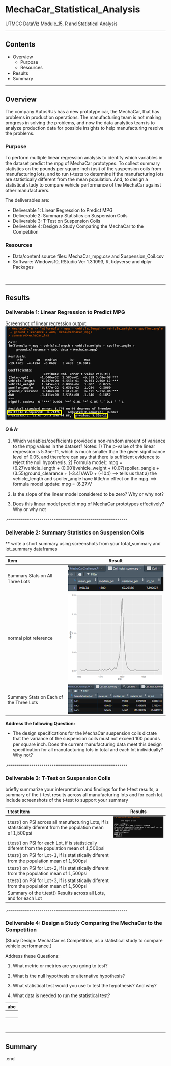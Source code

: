 # MechaCar_Statistical_Analysis
UTMCC DataViz Module_15, R and Statistical Analysis

---

## Contents 
  * Overview
    - Purpose
    - Resources
  * Results
  * Summary

---  

## Overview 
  
The company AutosRUs has a new prototype car, the MechaCar, that has problems in production operations. The manufacturing team is not making progress in solving the problems, and now the data analytics team is to analyze production data for possible insights to help manufacturing resolve the problems. 

   ### Purpose
   To perform multiple linear regression analysis to identify which variables in the dataset predict the mpg of MechaCar prototypes. To collect summary statistics on the pounds per square inch (psi) of the suspension coils from manufacturing lots, and to run t-tests to determine if the manufacturing lots are statistically different from the mean population. And, to design a statistical study to compare vehicle performance of the MechaCar against other manufacturers. 
   
  
   The deliverables are: 
   - Deliverable 1: Linear Regression to Predict MPG
   - Deliverable 2: Summary Statistics on Suspension Coils
   - Deliverable 3: T-Test on Suspension Coils
   - Deliverable 4: Design a Study Comparing the MechaCar to the Competition
   
  
   ### Resources
  * Data/content source files:  MechaCar_mpg.csv and Suspension_Coil.csv 
  * Software: Windows10, RStudio Ver 1.3.1093, R, tidyverse and dplyr Packages
  
<br>

--- 

## Results


### Deliverable 1: Linear Regression to Predict MPG

Screenshot of linear regression output:  ![MechaCar_lm_summary.png](https://github.com/larrydodson/MechaCar_Statistical_Analysis/blob/main/MechaCar_lm_summary.png)

#### Q & A:
 1. Which variables/coefficients provided a non-random amount of variance to the mpg values in the dataset?
  Notes: 1) The p-value of the linear regression is 5.35e-11, which is much smaller than the given significance level of 0.05, and therefore can say that there is sufficient evidence to reject the null hypothesis.  2) Formula model:: mpg = (6.27)vehicle_length + (0.001)vehicle_weight + (0.07)spoiler_pangle + (3.55)ground_clearance + (-3.41)AWD + (-104) ==> tells us that a) the vehicle_length and spoiler_angle have little/no effect on the mpg.  ==> formula model update: mpg = (6.27)V
 
 
 2. Is the slope of the linear model considered to be zero? Why or why not?
 
 
 
 3. Does this linear model predict mpg of MechaCar prototypes effectively? Why or why not


.-----------------------------------------------------------

### Deliverable 2: Summary Statistics on Suspension Coils

 ** write a short summary using screenshots from your total_summary and lot_summary dataframes
 
   | **Item** | **Result** |
   | :--- | :---: |
   | Summary Stats on All Three Lots | ![Coil_total_summary.png](https://github.com/larrydodson/MechaCar_Statistical_Analysis/blob/main/Coil_total_summary.png) |
   | normal plot reference | ![Coil_total_normalplot.png](https://github.com/larrydodson/MechaCar_Statistical_Analysis/blob/main/Coil_total_normalplot.png) |
   | Summary Stats on Each of the Three Lots | ![Coil_Lot_summary.png](https://github.com/larrydodson/MechaCar_Statistical_Analysis/blob/main/Coil_Lot_summary.png) |

 
 
 **Address the following Question:**
 
 - The design specifications for the MechaCar suspension coils dictate that the variance of the suspension coils must not exceed 100 pounds per square inch. Does the current manufacturing data meet this design specification for all manufacturing lots in total and each lot individually? Why not?



.-----------------------------------------------------------

### Deliverable 3: T-Test on Suspension Coils

briefly summarize your interpretation and findings for the t-test results, a summary of the t-test results across all manufacturing lots and for each lot. 
 Include screenshots of the t-test to support your summary
 

   | **t.test Item** | **Results** |
   | :--- | :---: |
   | t.test() on PSI across all manufacturing Lots, if is statistically diferent from the population mean of 1,500psi | ![ttest_all.png](https://github.com/larrydodson/MechaCar_Statistical_Analysis/blob/main/ttest_all.png) |
   | t.test() on PSI for each Lot, if is statistically diferent from the population mean of 1,500psi | ![]() |
   | t.test() on PSI for Lot-1, if is statistically diferent from the population mean of 1,500psi | ![]() |   
   | t.test() on PSI for Lot-2, if is statistically diferent from the population mean of 1,500psi | ![]() |
   | t.test() on PSI for Lot-3, if is statistically diferent from the population mean of 1,500psi | ![]() |
   | Summary of the t.test() Results across all Lots, and for each Lot | ![]() |



.-----------------------------------------------------------

### Deliverable 4: Design a Study Comparing the MechaCar to the Competition 
 (Study Design: MechaCar vs Competition, as a statistical study to compare vehicle performance.)

 Address these Questions:
 
 1. What metric or metrics are you going to test?
 
 
 2. What is the null hypothesis or alternative hypothesis?
 
 
 3. What statistical test would you use to test the hypothesis? And why?
 
 
 4. What data is needed to run the statistical test?


 
   | **abc** |
   | :---: |
   | ![]() |




<br>

---

## Summary



.end
